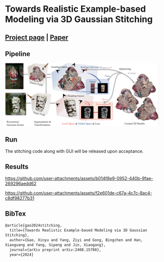 # Towards Realistic Example-based Modeling via 3D Gaussian Stitching

## [Project page](https://ingra14m.github.io/gs_stitching_website) | [Paper](https://arxiv.org/abs/2408.15708)



## Pipeline

![pipeline](assets/pipeline.png)



## Run

The stitching code along with GUI will be released upon acceptance.



## Results

https://github.com/user-attachments/assets/b014f8e9-0952-440b-9fae-269296aedd62

https://github.com/user-attachments/assets/f2e601de-c67a-4c7c-8ac4-c8df98277b31


## BibTex

```shell
@article{gao2024stitching,
  title={Towards Realistic Example-based Modeling via 3D Gaussian Stitching},
  author={Gao, Xinyu and Yang, Ziyi and Gong, Bingchen and Han, Xiaoguang and Yang, Sipeng and Jin, Xiaogang},
  journal={arXiv preprint arXiv:2408.15708},
  year={2024}
```
